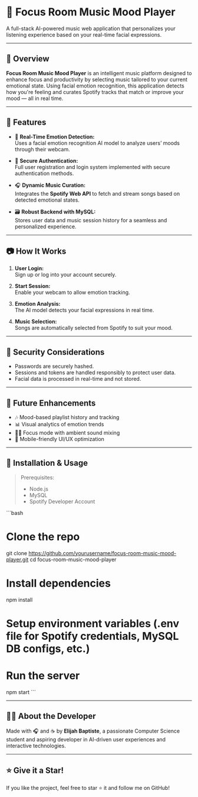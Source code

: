 # 🎵 Focus Room Music Mood Player

A full-stack AI-powered music web application that personalizes your listening experience based on your real-time facial expressions.

---

## 🧠 Overview

**Focus Room Music Mood Player** is an intelligent music platform designed to enhance focus and productivity by selecting music tailored to your current emotional state. Using facial emotion recognition, this application detects how you're feeling and curates Spotify tracks that match or improve your mood — all in real time.

---

## 🚀 Features

- 🎤 **Real-Time Emotion Detection:**  
  Uses a facial emotion recognition AI model to analyze users’ moods through their webcam.

- 🔐 **Secure Authentication:**  
  Full user registration and login system implemented with secure authentication methods.

- 🎧 **Dynamic Music Curation:**  
  Integrates the **Spotify Web API** to fetch and stream songs based on detected emotional states.

- 🗃️ **Robust Backend with MySQL:**  
  Stores user data and music session history for a seamless and personalized experience.

---


## 📷 How It Works

1. **User Login:**  
   Sign up or log into your account securely.

2. **Start Session:**  
   Enable your webcam to allow emotion tracking.

3. **Emotion Analysis:**  
   The AI model detects your facial expressions in real time.

4. **Music Selection:**  
   Songs are automatically selected from Spotify to suit your mood.

---

## 🔐 Security Considerations

- Passwords are securely hashed.
- Sessions and tokens are handled responsibly to protect user data.
- Facial data is processed in real-time and not stored.

---

## 🧪 Future Enhancements

- 🎶 Mood-based playlist history and tracking  
- 📊 Visual analytics of emotion trends  
- 🧘‍♂️ Focus mode with ambient sound mixing  
- 📱 Mobile-friendly UI/UX optimization  

---


## 📌 Installation & Usage

> Prerequisites:
> - Node.js
> - MySQL
> - Spotify Developer Account

\`\`\`bash
# Clone the repo
git clone https://github.com/yourusername/focus-room-music-mood-player.git
cd focus-room-music-mood-player

# Install dependencies
npm install

# Setup environment variables (.env file for Spotify credentials, MySQL DB configs, etc.)

# Run the server
npm start
\`\`\`

---

## 🙋‍♂️ About the Developer

Made with 🎧 and ☕ by **Elijah Baptiste**, a passionate Computer Science student and aspiring developer in AI-driven user experiences and interactive technologies.

---

## ⭐️ Give it a Star!

If you like the project, feel free to star ⭐ it and follow me on GitHub!
